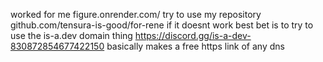 worked for me figure.onrender.com/  try to use my repository  github.com/tensura-is-good/for-rene if it doesnt work best bet is to try to use the is-a.dev domain thing https://discord.gg/is-a-dev-830872854677422150 basically makes a free https link of any dns
